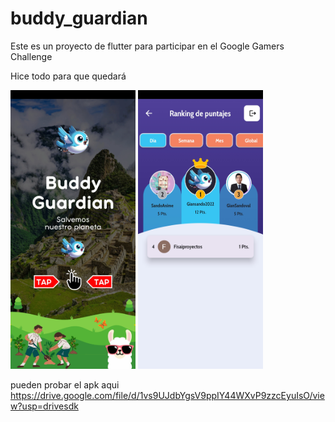 # buddy_guardian

Este es un proyecto de flutter para participar en el Google Gamers Challenge

Hice todo para que quedará

<p float="left">
    <img src="/assets/screen/s5.jpg" width="200" />
    <img src="/assets/screen/s6.jpg" width="200" /> 
</p>

pueden probar el apk aqui https://drive.google.com/file/d/1vs9UJdbYgsV9ppIY44WXvP9zzcEyuIsO/view?usp=drivesdk